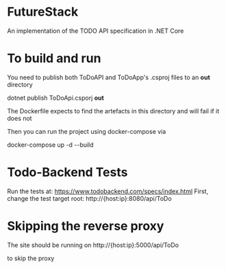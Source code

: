 # FutureStack
An implementation of the TODO API specification in .NET Core

# To build and run
You need to publish both ToDoAPI and ToDoApp's .csproj files to an **out** directory

dotnet publish ToDoApi.csporj **out**

The Dockerfile expects to find the artefacts in this directory and will fail if it does not

Then you can run the project using docker-compose via

docker-compose up -d --build

# Todo-Backend Tests
Run the tests at: https://www.todobackend.com/specs/index.html
First, change the test target root: http://{host:ip}:8080/api/ToDo

# Skipping the reverse proxy
The site should be running on http://{host:ip}:5000/api/ToDo

to skip the proxy
